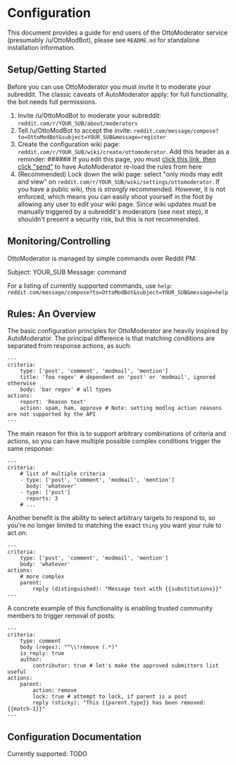 # Configuration

This document provides a guide for end users of the OttoModerator service (presumably /u/OttoModBot), please see `README.md` for standalone installation information.

## Setup/Getting Started

Before you can use OttoModerator you must invite it to moderate your subreddit. The classic caveats of AutoModerator apply: for full functionality, the bot needs full permissions.

1. Invite /u/OttoModBot to moderate your subreddit: `reddit.com/r/YOUR_SUB/about/moderators`
2. Tell /u/OttoModBot to accept the invite: `reddit.com/message/compose?to=OttoModBot&subject=YOUR_SUB&message=register`
3. Create the configuration wiki page: `reddit.com/r/YOUR_SUB/wiki/create/ottomoderator`. Add this header as a reminder:
        ###### If you edit this page, you must [click this link, then click "send"](http://www.reddit.com/message/compose/?to=OttoModBot&subject=YOUR_SUB&message=update) to have AutoModerator re-load the rules from here
4. (Recommended) Lock down the wiki page: select "only mods may edit and view" on `reddit.com/r/YOUR_SUB/wiki/settings/ottomoderator`. If you have a public wiki, this is *strongly* recommended. However, it is not enforced, which means you can easily shoot yourself in the foot by allowing any user to edit your wiki page. Since wiki updates must be manually triggered by a subreddit's moderators (see next step), it shouldn't present a security risk, but this is *not* recommended.

## Monitoring/Controlling

OttoModerator is managed by simple commands over Reddit PM:

Subject: YOUR_SUB
Message: command

For a listing of currently supported commands, use `help`: `reddit.com/message/compose?to=OttoModBot&subject=YOUR_SUB&message=help`

## Rules: An Overview

The basic configuration principles for OttoModerator are heavily inspired by AutoModerator. The principal difference is that matching conditions are separated from response actions, as such:

    ---
    criteria:
        type: ['post', 'comment', 'modmail', 'mention']
        title: 'foo regex' # dependent on 'post' or 'modmail', ignored otherwise
        body: 'bar regex' # all types
    actions:
        report: 'Reason text'
        action: spam, ham, approve # Note: setting modlog action reasons are not supported by the API
    ---

The main reason for this is to support arbitrary combinations of criteria and actions, so you can have multiple possible complex conditions trigger the same response:

    ---
    criteria:
        # list of multiple criteria
        - type: ['post', 'comment', 'modmail', 'mention']
          body: 'whatever'
        - type: ['post']
          reports: 3
        # ...

Another benefit is the ability to select arbitrary targets to respond to, so you're no longer limited to matching the exact `thing` you want your rule to act on:

    ---
    criteria:
        type: ['post', 'comment', 'modmail', 'mention']
        body: 'whatever'
    actions:
        # more complex
        parent:
            reply (distinguished): "Message text with {{substitutions}}"
    ---

A concrete example of this functionality is enabling trusted community members to trigger removal of posts:

    ---
    criteria:
        type: comment
        body (regex): "^\\!remove (.*)"
        is_reply: true
        author:
            contributor: true # let's make the approved submitters list useful
    actions:
        parent:
            action: remove
            lock: true # attempt to lock, if parent is a post
            reply (sticky): "This {{parent.type}} has been removed: {{match-1}}"
    ---

## Configuration Documentation

Currently supported: TODO

